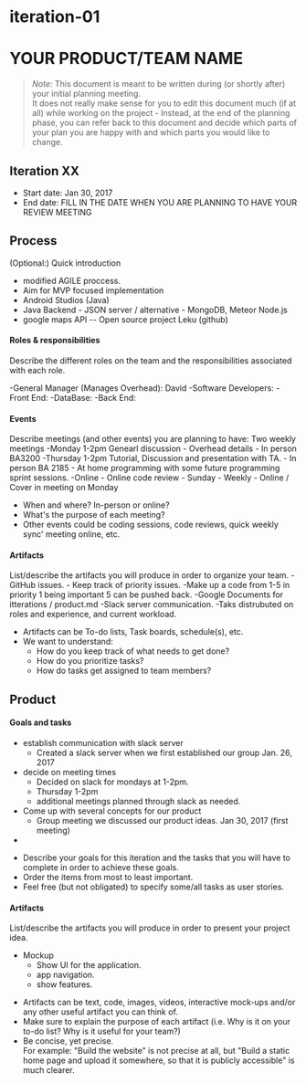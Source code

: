 # iteration-01

# YOUR PRODUCT/TEAM NAME

 > _Note:_ This document is meant to be written during (or shortly after) your initial planning meeting.     
 > It does not really make sense for you to edit this document much (if at all) while working on the project - Instead, at the end of the planning phase, you can refer back to this document and decide which parts of your plan you are happy with and which parts you would like to change.


## Iteration XX

 * Start date: Jan 30, 2017
 * End date: FILL IN THE DATE WHEN YOU ARE PLANNING TO HAVE YOUR REVIEW MEETING

## Process

(Optional:) Quick introduction
- modified AGILE proccess.
- Aim for MVP focused implementation
- Android Studios (Java)
- Java Backend - JSON server / alternative - MongoDB, Meteor Node.js
- google maps API -- Open source project Leku (github)

#### Roles & responsibilities

Describe the different roles on the team and the responsibilities associated with each role.

-General Manager (Manages Overhead): David
-Software Developers:
-Front End:
-DataBase:
-Back End:


#### Events

Describe meetings (and other events) you are planning to have:
Two weekly meetings 
	-Monday 1-2pm Genearl discussion - Overhead details - In person BA3200
	-Thursday 1-2pm Tutorial, Discussion and presentation with TA. - In person BA 2185
	- At home programming with some future programming sprint sessions. -Online
	- Online code review - Sunday - Weekly - Online / Cover in meeting on Monday

 * When and where? In-person or online?
 * What's the purpose of each meeting?
 * Other events could be coding sessions, code reviews, quick weekly sync' meeting online, etc.

#### Artifacts

List/describe the artifacts you will produce in order to organize your team.
-GitHub issues.
	- Keep track of priority issues.
	-Make up a code from 1-5 in priority 1 being important 5 can be pushed back.
-Google Documents for itterations / product.md
-Slack server communication.
-Taks distrubuted on roles and experience, and current workload.


 * Artifacts can be To-do lists, Task boards, schedule(s), etc.
 * We want to understand:  
   * How do you keep track of what needs to get done?  
   * How do you prioritize tasks?  
   * How do tasks get assigned to team members?  


## Product

#### Goals and tasks

- establish communication with slack server
	- Created a slack server when we first established our group Jan. 26, 2017
- decide on meeting times
	- Decided on slack for mondays at 1-2pm.
	- Thursday 1-2pm
	- additional meetings planned through slack as needed.
- Come up with several concepts for our product
	- Group meeting we discussed our product ideas. Jan 30, 2017 (first meeting)
- 

 * Describe your goals for this iteration and the tasks that you will have to complete in order to achieve these goals.
 * Order the items from most to least important.
 * Feel free (but not obligated) to specify some/all tasks as user stories.

#### Artifacts

List/describe the artifacts you will produce in order to present your project idea.

- Mockup
	- Show UI for the application.
	- app navigation.
	- show features.


 * Artifacts can be text, code, images, videos, interactive mock-ups and/or any other useful artifact you can think of.
 * Make sure to explain the purpose of each artifact (i.e. Why is it on your to-do list? Why is it useful for your team?)
 * Be concise, yet precise.         
   For example: "Build the website" is not precise at all, but "Build a static home page and upload it somewhere, so that it is publicly accessible" is much clearer.

